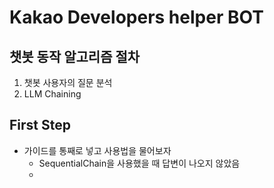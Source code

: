 # Kakao Developers helper BOT

## 챗봇 동작 알고리즘 절차
1. 챗봇 사용자의 질문 분석
2. LLM Chaining

## First Step
- 가이드를 통째로 넣고 사용법을 물어보자
  - SequentialChain을 사용했을 때 답변이 나오지 않았음
  - 